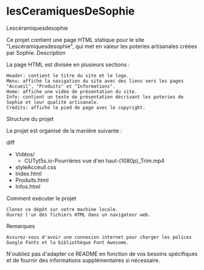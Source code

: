 ﻿# lesCeramiquesDeSophie


Lescéramiquesdesophie

Ce projet contient une page HTML statique pour le site "Lescéramiquesdesophie", qui met en valeur les poteries artisanales créées par Sophie.
Description

La page HTML est divisée en plusieurs sections :

    Header: contient le titre du site et le logo.
    Menu: affiche la navigation du site avec des liens vers les pages "Accueil", "Produits" et "Informations".
    Home: affiche une vidéo de présentation du site.
    Info: contient un texte de présentation décrivant les poteries de Sophie et leur qualité artisanale.
    Crédits: affiche le pied de page avec le copyright.

Structure du projet

Le projet est organisé de la manière suivante :

diff

- Vidéos/
    - CUTyt5s.io-Pourrières vue d'en haut-(1080p)_Trim.mp4
- styleAcceuil.css
- Index.html
- Produits.html
- Infos.html

Comment exécuter le projet

    Clonez ce dépôt sur votre machine locale.
    Ouvrez l'un des fichiers HTML dans un navigateur web.

Remarques

    Assurez-vous d'avoir une connexion internet pour charger les polices Google Fonts et la bibliothèque Font Awesome.

N'oubliez pas d'adapter ce README en fonction de vos besoins spécifiques et de fournir des informations supplémentaires si nécessaire.
